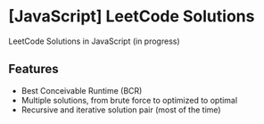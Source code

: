 # [JavaScript] LeetCode Solutions

LeetCode Solutions in JavaScript (in progress)

## Features

- Best Conceivable Runtime (BCR)
- Multiple solutions, from brute force to optimized to optimal
- Recursive and iterative solution pair (most of the time)
